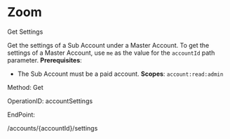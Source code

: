 #     Zoom


Get Settings

Get the settings of a Sub Account under a Master Account.
To get the settings of a Master Account, use `me` as the value for the `accountId` path parameter.
 **Prerequisites**:
 * The Sub Account must be a paid account.
**Scopes**: `account:read:admin`
 

Method: Get

OperationID: accountSettings

EndPoint:

/accounts/{accountId}/settings
